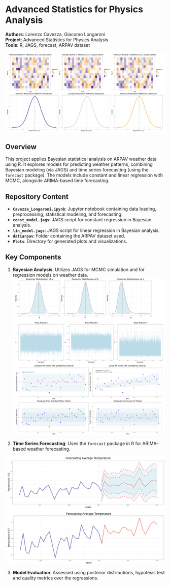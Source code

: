 # Advanced Statistics for Physics Analysis

**Authors**: Lorenzo Cavezza, Giacomo Longaroni  
**Project**: Advanced Statistics for Physics Analysis  
**Tools**: R, JAGS, forecast, ARPAV dataset  

<img src="./Plots/distribution.png" alt="Constant Model Posterior" width="600">

## Overview

This project applies Bayesian statistical analysis on ARPAV weather data using R. It explores models for predicting weather patterns, combining Bayesian modeling (via JAGS) and time series forecasting (using the `forecast` package). The models include constant and linear regression with MCMC, alongside ARIMA-based time forecasting.

## Repository Content

- **`Cavezza_Longaroni.ipynb`**: Jupyter notebook containing data loading, preprocessing, statistical modeling, and forecasting.
- **`const_model.jags`**: JAGS script for constant regression in Bayesian analysis.
- **`lin_model.jags`**: JAGS script for linear regression in Bayesian analysis.
- **`datiarpav`**: Folder containing the ARPAV dataset used.
- **`Plots`**: Directory for generated plots and visualizations.

## Key Components

1. **Bayesian Analysis**: Utilizes JAGS for MCMC simulation and for regression models on weather data.
 <img src="./Plots/markov.png" alt="Linear Model Posterior" width="500"><img src="./Plots/regression.png" alt="Linear Model Posterior" width="500">
 
2. **Time Series Forecasting**: Uses the `forecast` package in R for ARIMA-based weather forecasting.
 <img src="./Plots/forecasting.png" alt="Forecasting Model" width="600">
 
3. **Model Evaluation**: Assessed using posterior distributions, hypotesis test and quality metrics over the regressions.

